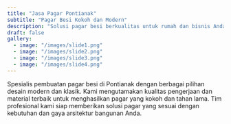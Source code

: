 ```yaml
---
title: "Jasa Pagar Pontianak"
subtitle: "Pagar Besi Kokoh dan Modern"
description: "Solusi pagar besi berkualitas untuk rumah dan bisnis Anda"
draft: false
gallery:
  - image: "/images/slide1.png"
  - image: "/images/slide2.png"
  - image: "/images/slide3.png"
  - image: "/images/slide4.png"
---
```


Spesialis pembuatan pagar besi di Pontianak dengan berbagai pilihan desain modern dan klasik. Kami mengutamakan kualitas pengerjaan dan material terbaik untuk menghasilkan pagar yang kokoh dan tahan lama. Tim profesional kami siap memberikan solusi pagar yang sesuai dengan kebutuhan dan gaya arsitektur bangunan Anda.
